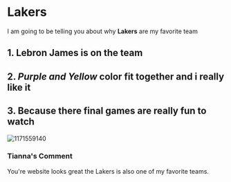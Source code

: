 # Lakers
I am going to be telling you about why **Lakers** are my favorite team

## 1. Lebron James is on the team
## 2. *Purple and Yellow* color fit together and i really like it
## 3. Because there final games are really fun to watch

![1171559140](https://github.com/Saidm2/Favorite/assets/143037539/00e8c941-68bd-41ae-8021-ebe6000ea487)

### Tianna's Comment 

You're website looks great the Lakers is also one of my favorite teams.
